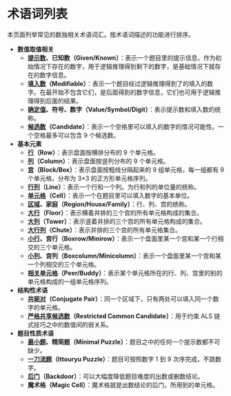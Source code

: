 # 术语词列表

本页面列举常见的数独相关术语词汇。按术语词描述的功能进行排序。

* **数值取值相关**
  * **[提示数](given)、已知数（Given/Known）**：表示一个题目里的提示信息，作为初始情况下存在的数字，用于逻辑推理得到剩下的数字，是基础情况下就存在的数字信息。
  * **[填入数](modifiable)（Modifiable）**：表示一个题目经过逻辑推理得到了的填入的数字。在最开始不包含它们，是后面得到的数字信息，它们也可用于逻辑推理得到后面的结果。
  * **[确定值](value)、符号、数字（Value/Symbol/Digit）**：表示提示数和填入数的统称。
  * **[候选数](candidate)（Candidate）**：表示一个空格里可以填入的数字的情况可能性。一个空格最多可以包含 9 个候选数。
* **基本元素**
  * **[行](row)（Row）**：表示盘面按横排分布的 9 个单元格。
  * **[列](column)（Column）**：表示盘面按竖列分布的 9 个单元格。
  * **[宫](block)（Block/Box）**：表示盘面按粗线分隔起来的 9 组单元格，每一组都有 9 个单元格，分布为 3×3 的正方形单元格序列。
  * **[行列](line)（Line）**：表示一个行和一个列。为行和列的单位量的统称。
  * **[单元格](cell)（Cell）**：表示一个在题目里可以填入数字的基本单位。
  * **[区域](house)、家庭（Region/House/Family）**：行、列、宫的统称。
  * **[大行](floor)（Floor）**：表示横着并排的三个宫的所有单元格构成的集合。
  * **[大列](tower)（Tower）**：表示竖着并排的三个宫的所有单元格构成的集合。
  * **[大行列](chute)（Chute）**：表示并排的三个宫的所有单元格集合。
  * **[小行](boxrow)、宫行（Boxrow/Minirow）**：表示一个盘面里某一个宫和某一个行相交的三个单元格。
  * **[小列](boxcolumn)、宫列（Boxcolumn/Minicolumn）**：表示一个盘面里某一个宫和某一个列相交的三个单元格。
  * **[相关单元格](peer)（Peer/Buddy）**：表示某个单元格所在的行、列、宫里的别的单元格构成的一组单元格序列。
* **结构性术语**
  * **[共轭对](conjugate-pair)（Conjugate Pair）**：同一个区域下，只有两处可以填入同一个数字的单元格。
  * **[严格共享候选数](restricted-common-candidate)（Restricted Common Candidate）**：用于约束 ALS 链式技巧之中的数值间的弱关系。
* **题目性质术语**
  * **[最小题](minimal-puzzle)、精简题（Minimal Puzzle）**：题目之中的任何一个提示数都不可缺少。
  * **[一刀流题](ittouryu-puzzle)（Ittouryu Puzzle）**：题目可按照数字 1 到 9 次序完成，不跳数字。
  * **[后门](backdoor)（Backdoor）**：可以大幅度降低题目难度的出数或删数结论。
  * **魔术格（Magic Cell）**：魔术格就是出数结论的后门，所用到的单元格。

